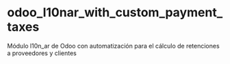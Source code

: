 # odoo_l10nar_with_custom_payment_taxes
Módulo l10n_ar de Odoo con automatización para el cálculo de retenciones a proveedores y clientes
